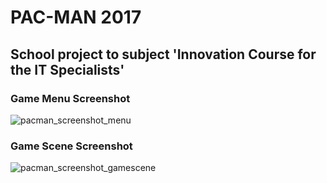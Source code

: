 # PAC-MAN 2017
## School project to subject 'Innovation Course for the IT Specialists'
### Game Menu Screenshot
![pacman_screenshot_menu](https://cloud.githubusercontent.com/assets/11950061/25784378/06101786-336c-11e7-8463-624a045da546.jpg)
### Game Scene Screenshot
![pacman_screenshot_gamescene](https://cloud.githubusercontent.com/assets/11950061/25784407/86c5c286-336c-11e7-96a0-15910f0d674b.jpg)
